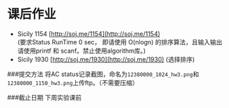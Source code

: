 # 课后作业

+ Sicily 1154 [http://soj.me/1154](http://soj.me/1154)   
  (要求Status RunTime 0 sec， 即请使用 O(nlogn) 的排序算法，且输入输出请使用printf 和 scanf。禁止使用algorithm库。)  
+ Sicily 1930 [http://soj.me/1930](http://soj.me/1930)    (选择排序)

###提交方法
将AC status记录截图，命名为`12380000_1024_hw3.png`和`12380000_1150_hw3.png`上传ftp。（不需要压缩）  


###截止日期
下周实验课前
